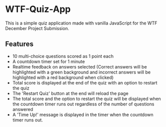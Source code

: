 # WTF-Quiz-App

This is a simple quiz application made with vanilla JavaScript for the WTF December Project Submission.

## Features

- 10 multi-choice questions scored as 1 point each
- A countdown timer set for 1 minute
- Realtime feedback on answers selected (Correct answers will be highlighted with a green background and incorrect answers will be highlighted with a red background when clicked)
- Total score is displayed at the end of the quiz with an option to restart the quiz
- The 'Restart Quiz' button at the end will reload the page
- The total score and the option to restart the quiz will be displayed when the countdown timer runs out regardless of the number of questions answered
- A 'Time Up!' message is displayed in the timer when the countdown timer runs out.
